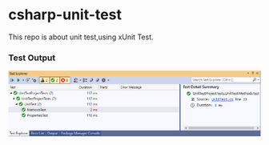 # csharp-unit-test
This repo is about unit test,using xUnit Test.

### Test Output
<img src="assets/output.png"/>
